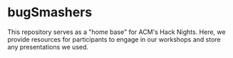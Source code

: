 # bugSmashers
This repository serves as a "home base" for ACM's Hack Nights. Here, we provide resources for participants to engage in our workshops and store any presentations we used.
